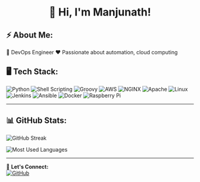<h1 align="center">👋 Hi, I'm Manjunath!</h1>

## ⚡ About Me:
🚀 DevOps Engineer
❤️ Passionate about automation, cloud computing

## 🖥️ Tech Stack:
![Python](https://img.shields.io/badge/-Python-3776AB?style=flat-square&logo=python)
![Shell Scripting](https://img.shields.io/badge/-Shell_Scripting-4EAA25?style=flat-square&logo=gnu-bash)
![Groovy](https://img.shields.io/badge/-Groovy-4298B8?style=flat-square&logo=apache-groovy)
![AWS](https://img.shields.io/badge/-AWS-232F3E?style=flat-square&logo=amazon-aws)
![NGINX](https://img.shields.io/badge/-NGINX-009639?style=flat-square&logo=nginx)
![Apache](https://img.shields.io/badge/-Apache-D22128?style=flat-square&logo=apache)
![Linux](https://img.shields.io/badge/-Linux-FCC624?style=flat-square&logo=linux)
![Jenkins](https://img.shields.io/badge/-Jenkins-D24939?style=flat-square&logo=jenkins)
![Ansible](https://img.shields.io/badge/-Ansible-EE0000?style=flat-square&logo=ansible)
![Docker](https://img.shields.io/badge/-Docker-2496ED?style=flat-square&logo=docker)
![Raspberry Pi](https://img.shields.io/badge/-Raspberry_Pi-C51A4A?style=flat-square&logo=raspberry-pi)

---

## 📊 GitHub Stats:
<p align="left">
  <img src="https://github-readme-streak-stats.herokuapp.com/?user=manjunath-grl&theme=dark" alt="GitHub Streak" />
</p>

<p align="left">
  <img src="https://github-readme-stats.vercel.app/api/top-langs/?username=manjunath-grl&layout=compact&theme=dark" alt="Most Used Languages" />
</p>

---

🚀 **Let's Connect:**  
[![GitHub](https://img.shields.io/badge/GitHub-black?style=flat-square&logo=github)](https://github.com/manjunath-grl)
